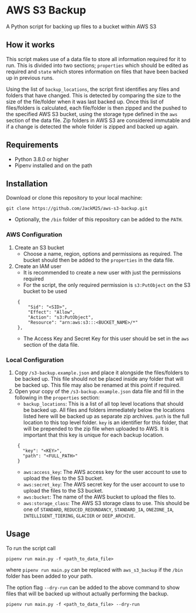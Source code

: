 # AWS S3 Backup
A Python script for backing up files to a bucket within AWS S3

## How it works
This script makes use of a data file to store all information required for it to run. This is divided into two sections; `properties` which should be edited as required and `state` which stores information on files that have been backed up in previous runs.

Using the list of `backup_locations`, the script first identifies any files and folders that have changed. This is detected by comparing the size to the size of the file/folder when it was last backed up. Once this list of files/folders is calculated, each file/folder is then zipped and the pushed to the specified AWS S3 bucket, using the storage type defined in the `aws` section of the data file. Zip folders in AWS S3 are considered immutable and if a change is detected the whole folder is zipped and backed up again.

## Requirements
* Python 3.8.0 or higher
* Pipenv installed and on the path

## Installation
Download or clone this repository to your local machine:
```
git clone https://github.com/JackM25/aws-s3-backup.git
```
* Optionally, the `/bin` folder of this repository can be added to the `PATH`.

### AWS Configuration
1. Create an S3 bucket
   * Choose a name, region, options and permissions as required. The bucket should then be added to the `properties` in the data file.
2. Create an IAM user
   * It is recommended to create a new user with just the permissions required
   * For the script, the only required permission is `s3:PutObject` on the S3 bucket to be used
   ```
    {
        "Sid": "<SID>",
        "Effect": "Allow",
        "Action": "s3:PutObject",
        "Resource": "arn:aws:s3:::<BUCKET_NAME>/*"
    },
   ```
   * The Access Key and Secret Key for this user should be set in the `aws` section of the data file.

### Local Configuration
1. Copy `/s3-backup.example.json` and place it alongside the files/folders to be backed up. This file should not be placed inside any folder that will be backed up. This file may also be renamed at this point if required.
2. Open your copy of the `/s3-backup.example.json` data file and fill in the following in the `properties` section:
   * `backup_locations`: This is a list of all top level locations that should be backed up. All files and folders immediately below the locations listed here will be backed up as separate zip archives. `path` is the full location to this top level folder. `key` is an identifier for this folder, that will be prepended to the zip file when uploaded to AWS. It is important that this key is unique for each backup location.
   ```
    {
      "key": "<KEY>",
      "path": "<FULL_PATH>"
    }
   ```
   * `aws:access_key`: The AWS access key for the user account to use to upload the files to the S3 bucket.
   * `aws:secret_key`: The AWS secret key for the user account to use to upload the files to the S3 bucket.
   * `aws:bucket`: The name of the AWS bucket to upload the files to.
   * `aws:storage_class`: The AWS S3 storage class to use. This should be one of `STANDARD`, `REDUCED_REDUNDANCY`, `STANDARD_IA`, `ONEZONE_IA`, `INTELLIGENT_TIERING`, `GLACIER` or `DEEP_ARCHIVE`.

## Usage
To run the script call
```
pipenv run main.py -f <path_to_data_file>
```
where `pipenv run main.py` can be replaced with `aws_s3_backup` if the `/bin` folder has been added to your path.

The option flag `--dry-run` can be added to the above command to show files that will be backed up without actually performing the backup.
```
pipenv run main.py -f <path_to_data_file> --dry-run
```

